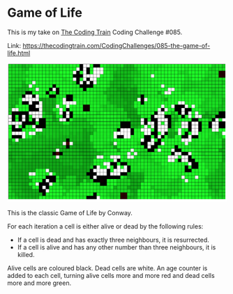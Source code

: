 # Game of Life


This is my take on [The Coding Train](http://thecodingtrain.com) Coding Challenge #085.

Link: https://thecodingtrain.com/CodingChallenges/085-the-game-of-life.html

![Screenshot](screenshot.png)

This is the classic Game of Life by Conway.

For each iteration a cell is either alive or dead by the following rules:

- If a cell is dead and has exactly three neighbours, it is resurrected.
- If a cell is alive and has any other number than three neighbours, it is killed.

Alive cells are coloured black. Dead cells are white.
An age counter is added to each cell, turning alive cells more and more red and dead cells more and more green.
